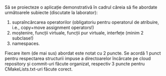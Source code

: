 Să se proiecteze o aplicație demonstrativă în cadrul căreia să fie abordate următoarele subiecte (discutate la laborator):

1. supraîncărcarea operatorilor (obligatoriu pentru operatorul de atribuire, i.e., copy+move assignment operators!)
2. moștenire, funcții virtuale, funcții pur virtuale, interfețe (minim 2 subclase!)
3. namespaces.

Fiecare item (de mai sus) abordat este notat cu 2 puncte. Se acordă 1 punct pentru respectarea structurii impuse a directoarelor încărcate pe cloud repository și commit-uri făcute organizat, respectiv 3 puncte pentru  CMakeLists.txt-uri făcute corect.